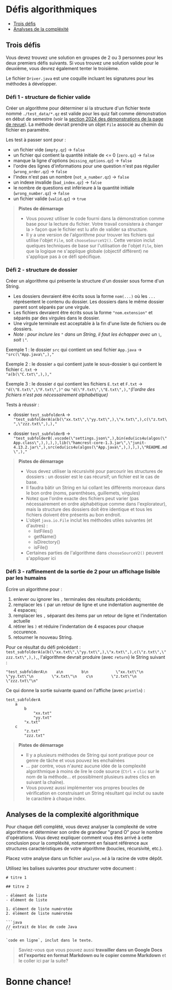 # Défis algorithmiques

- [Trois défis](#trois-défis)
- [Analyses de la compléxité](#analyses-de-la-complexité-algorithmique)

## Trois défis

Vous devez trouvez une solution en groupes de 2 ou 3 personnes pour les deux premiers défis suivants. Si vous trouvez une solution valide pour le deuxième, vous devrez également tenter le troisième.

Le fichier `Driver.java` est une coquille incluant les signatures pour les méthodes à développer.

### Défi 1 - structure de fichier valide

Créer un algorithme pour déterminer si la structure d'un fichier texte nommé `./test_data/*.qz` est valide pour les quiz fait comme démonstration en début de semestre (voir la [section 2024 des démonstrations de la page de revue](https://physcrowley.github.io/ICS4U/u1-Revue.html#dmonstrations)). La méthode devrait prendre un objet `File` associé au chemin du fichier en paramètre.

Les test à passer sont pour :

- un fichier vide (`empty.qz`) -> `false`
- un fichier qui contient la quantité initiale de <= 0 (`zero.qz`) -> `false`
- manque la ligne d'options (`missing_options.qz`) -> `false`
- l'ordre des lignes d'informations pour une question n'est pas régulier (`wrong_order.qz`) -> `false`
- l'index n'est pas un nombre (`not_a_number.qz`) -> `false`
- un indexe invalide (`bad_index.qz`) -> `false`
- le nombre de questions est inférieure à la quantité initiale (`wrong_number.qz`) -> `false`
- un fichier valide (`valid.qz`) -> `true`

> **Pistes de démarrage**
> 
> - Vous pouvez utiliser le code fourni dans la démonstration comme base pour la lecture du fichier. Votre travail consistera à changer la > façon que le fichier est lu afin de valider sa structure.
> - Il y a une version de l'algorithme pour trouver les fichiers qui utilise l'objet `File`, soit `chooseSourceV2()`. Cette version inclut quelques techniques de base sur l'utilisation de l'objet `File`, bien que la logique ne s'applique globale (objectif différent) ne s'applique pas à ce défi spécifique.

### Défi 2 - structure de dossier

Créer un algorithme qui présente la structure d'un dossier sous forme d'un String.

- Les dossiers devraient être écrits sous la forme `nom(...)` où les `...` réprésentent le contenu du dossier. Les dossiers dans le même dossier parent sont séparés par une virgule.
- Les fichiers devraient être écrits sous la forme `"nom.extension"` et séparés par des virgules dans le dossier.
- Une virgule terminale est acceptable à la fin d'une liste de fichiers ou de dossiers.
- _Note : pour inclure les `"` dans un String, il faut les échapper avec un `\`, soit `\"`._
  

Exemple 1 
: le dossier `src` qui contient un seul fichier `App.java` -> <br> `"src(\"App.java\",),"`

Exemple 2 
: le dossier `a` qui contient juste le sous-dossier `b` qui contient le fichier `C.txt` -> <br> `"a(b(\"C.txt\",),),"`

Exemple 3 
: le dossier `d` qui contient les fichiers `E.txt` et `F.txt` -> <br> `"d(\"E.txt\",\"F.txt\",)"` ou `"d(\"F.txt\",\"E.txt\",),"`_(l'ordre des fichiers n'est pas nécessairement alphabétique)_

Tests à réussir :

- dossier `test_subfolderA` ->  `"test_subfolderA(a(b(\"xx.txt\",\"yy.txt\",),\"x.txt\",),c(\"z.txt\",\"zzz.txt\",),),"`

- dossier `test_subfolderB` -> `"test_subfolderB(.vscode(\"settings.json\",),bin(edu(ics4u(algos(\"App.class\",),),),),lib(\"hamcrest-core-1.3.jar\",\"junit-4.13.2.jar\",),src(edu(ics4u(algos(\"App.java\",),),),),\"README.md\",),"`

> **Pistes de démarrage**
> 
> - Vous devez utiliser la récursivité pour parcourir les structures de dossiers : un dossier est le cas récursif; un fichier est le cas de  base.
> - Il faudra bâtir un String en lui collant les différents morceaux dans le bon ordre (noms, parenthèses, guillemets, virgules)
> - Notez que l'ordre exacte des fichiers peut varier (pas nécessairement en ordre alphabétique comme dans l'explorateur), mais la structure des dossiers doit être identique et tous les fichiers doivent être présents au bon endroit.
> - L'objet `java.io.File` inclut les méthodes utiles suivantes (et d'autres) :
>   - listFiles()
>   - getName()
>   - isDirectory()
>   - isFile()
> - Certaines parties de l'algorithme dans `chooseSourceV2()` peuvent s'appliquer ici

### Défi 3 - raffinement de la sortie de 2 pour un affichage lisible par les humains

Écrire un algorithme pour :

1. enlever ou ignorer les `,` terminales des résultats précédents;
2. remplacer les `(` par un retour de ligne et une indentation augmentée de 4 espaces;
3. remplacer les `,` séparant des items par un retour de ligne et l'indentation actuelle
4. rétirer les `)` et réduire l'indentation de 4 espaces pour chaque occurence.
5. retourner le nouveau String.

Pour ce résultat du défi précédant : `test_subfolderA(a(b(\"xx.txt\",\"yy.txt\",),\"x.txt\",),c(\"z.txt\",\"zzz.txt\",),),`, l'algorithme devrait produire (avec `return`) le String suivant : 

```
"test_subfolderA\n    a\n        b\n            \"xx.txt\"\n            \"yy.txt\"\n        \"x.txt\"\n    c\n        \"z.txt\"\n        \"zzz.txt\"\n"
```

Ce qui donne la sortie suivante quand on l'affiche (avec `println`) :

```
test_subfolderA
    a
        b
            "xx.txt"
            "yy.txt"
        "x.txt"
    c
        "z.txt"
        "zzz.txt"

```

> **Pistes de démarrage**
> 
> - Il y a plusieurs méthodes de String qui sont pratique pour ce genre de tâche et vous pouvez les enchaînées
> - ... par contre, vous n'aurez aucune idée de la complexité algorithmique à moins de lire le code source (`Ctrl` + `clic` sur le nom de la méthode... et possiblment plusieurs autres clics en suivant la chaîne).
> - Vous pouvez aussi implémenter vos propres boucles de vérification en construisant un String résultant qui inclut ou saute le caractère à chaque index.

## Analyses de la complexité algorithmique

Pour chaque défi complété, vous devez analyser la complexité de votre algorithme et déterminer son ordre de grandeur "grand O" pour le nombre d'opérations. Vous devez expliquer comment vous êtes arrivé à cette conclusion pour la compléxité, notamment en faisant référence aux structures caractéristiques de votre algorithme (boucles, récursivité, etc.).

Placez votre analyse dans un fichier `analyse.md` à la racine de votre dépôt.

Utilisez les balises suivantes pour structurer votre document :

~~~
# titre 1

## titre 2

- élément de liste
- élément de liste

1. élément de liste numérotée
2. élément de liste numérotée

```java
// extrait de bloc de code Java
```

`code en ligne`, inclut dans le texte.
~~~

> Saviez-vous que vous pouvez aussi **travailler dans un Google Docs et l'exportez en format Markdown ou le copier comme Markdown** et le coller ici par la suite?

# Bonne chance!
